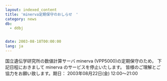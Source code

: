 ```yaml
---
layout: indexed_content
title: 'minerva定期保守のおしらせ　'
category: news
db:
  - ddbj


date: 2003-08-18T00:00:00
lang: ja
---
```


国立遺伝学研究所の数値計算サーバ minerva (VPP5000)の定期保守のため， 下記日程におきまして minerva のサービスを停止いたします。 皆様のご理解とご協力をお願い致します。期日： 2003年08月22日(金) 12:00～21:00
